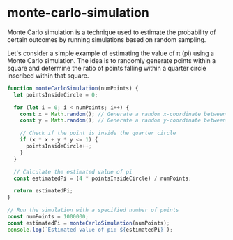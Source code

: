 # monte-carlo-simulation

Monte Carlo simulation is a technique used to estimate the probability of certain outcomes by running simulations based on random sampling.

Let's consider a simple example of estimating the value of π (pi) using a Monte Carlo simulation. The idea is to randomly generate points within a square and determine the ratio of points falling within a quarter circle inscribed within that square.

```js
function monteCarloSimulation(numPoints) {
  let pointsInsideCircle = 0;

  for (let i = 0; i < numPoints; i++) {
    const x = Math.random(); // Generate a random x-coordinate between 0 and 1
    const y = Math.random(); // Generate a random y-coordinate between 0 and 1

    // Check if the point is inside the quarter circle
    if (x * x + y * y <= 1) {
      pointsInsideCircle++;
    }
  }

  // Calculate the estimated value of pi
  const estimatedPi = (4 * pointsInsideCircle) / numPoints;

  return estimatedPi;
}

// Run the simulation with a specified number of points
const numPoints = 1000000;
const estimatedPi = monteCarloSimulation(numPoints);
console.log(`Estimated value of pi: ${estimatedPi}`);
```
